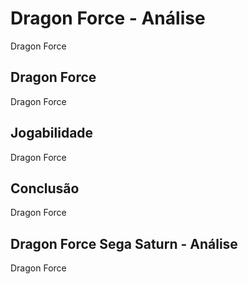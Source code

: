 ---
---

# Dragon Force - Análise

Dragon Force

## Dragon Force

Dragon Force

## Jogabilidade

Dragon Force

## Conclusão

Dragon Force

## Dragon Force Sega Saturn - Análise

Dragon Force
